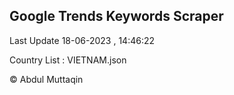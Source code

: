 

## Google Trends Keywords Scraper 
 
Last Update 18-06-2023 , 14:46:22

Country List :
VIETNAM.json



© Abdul Muttaqin 
